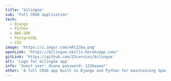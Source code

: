 ```yaml
---
title: 'bilingüe'
sub: 'Full CRUD application'
tech: 
  - Django
  - Python
  - AWS-SDK
  - PostgreSQL
  - CSS
image: 'https://i.imgur.com/eRlZJba.png'
openLink: 'https://bilingue-skills.herokuapp.com/'
gitLink: 'https://github.com/23carnies/bilingue'
alt: 'Logo for bilingüe app'
info: 'Guest user: diana password: 1234aaaa*'
other: 'A full CRUD app built in Django and Python for maintaining Spanish language skills. Designed with pure CSS. Built as a solo project at General Assembly.'
---
```

